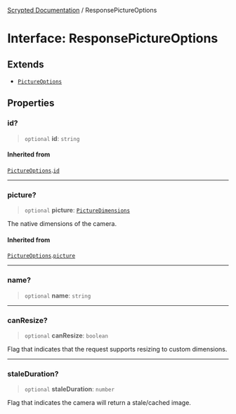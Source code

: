 [Scrypted Documentation](../globals.md) / ResponsePictureOptions

# Interface: ResponsePictureOptions

## Extends

- [`PictureOptions`](PictureOptions.md)

## Properties

### id?

> `optional` **id**: `string`

#### Inherited from

[`PictureOptions`](PictureOptions.md).[`id`](PictureOptions.md#id)

***

### picture?

> `optional` **picture**: [`PictureDimensions`](PictureDimensions.md)

The native dimensions of the camera.

#### Inherited from

[`PictureOptions`](PictureOptions.md).[`picture`](PictureOptions.md#picture)

***

### name?

> `optional` **name**: `string`

***

### canResize?

> `optional` **canResize**: `boolean`

Flag that indicates that the request supports resizing to custom dimensions.

***

### staleDuration?

> `optional` **staleDuration**: `number`

Flag that indicates the camera will return a stale/cached image.
